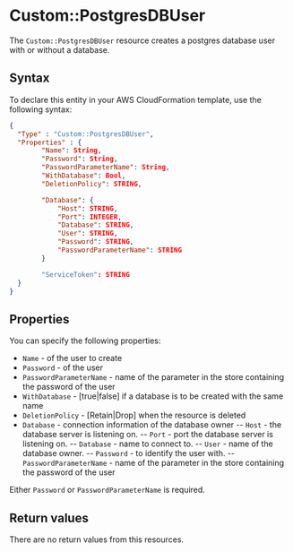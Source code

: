 # Custom::PostgresDBUser
The `Custom::PostgresDBUser` resource creates a postgres database user with or without a database.


## Syntax
To declare this entity in your AWS CloudFormation template, use the following syntax:

```json
{
  "Type" : "Custom::PostgresDBUser",
  "Properties" : {
        "Name": String,
        "Password": String,
        "PasswordParameterName": String,
    	"WithDatabase": Bool,
    	"DeletionPolicy": STRING,

        "Database": {
            "Host": STRING,
            "Port": INTEGER,
            "Database": STRING,
            "User": STRING,
            "Password": STRING,
            "PasswordParameterName": STRING
        }

        "ServiceToken": STRING
  }
}
```

## Properties
You can specify the following properties:

- `Name` - of the user to create
- `Password` - of the user 
- `PasswordParameterName` - name of the parameter in the store containing the password of the user
- `WithDatabase` - [true|false] if a database is to be created with the same name
- `DeletionPolicy` - [Retain|Drop] when the resource is deleted
- `Database` - connection information of the database owner
-- `Host` - the database server is listening on.
-- `Port` - port the database server is listening on.
-- `Database` - name to connect to.
-- `User` - name of the database owner.
-- `Password` - to identify the user with. 
-- `PasswordParameterName` - name of the parameter in the store containing the password of the user

Either `Password` or `PasswordParameterName` is required.

## Return values
There are no return values from this resources.

